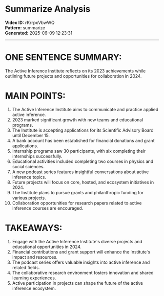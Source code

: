 # Summarize Analysis

**Video ID:** rKrrpoVbwWQ  
**Pattern:** summarize  
**Generated:** 2025-06-09 12:23:31  

---

# ONE SENTENCE SUMMARY:
The Active Inference Institute reflects on its 2023 achievements while outlining future projects and opportunities for collaboration in 2024.

# MAIN POINTS:
1. The Active Inference Institute aims to communicate and practice applied active inference.
2. 2023 marked significant growth with new teams and educational programs.
3. The Institute is accepting applications for its Scientific Advisory Board until December 15.
4. A bank account has been established for financial donations and grant applications.
5. Internship programs saw 30 participants, with six completing their internships successfully.
6. Educational activities included completing two courses in physics and social sciences.
7. A new podcast series features insightful conversations about active inference topics.
8. Future projects will focus on core, hosted, and ecosystem initiatives in 2024.
9. The Institute plans to pursue grants and philanthropic funding for various projects.
10. Collaboration opportunities for research papers related to active inference courses are encouraged.

# TAKEAWAYS:
1. Engage with the Active Inference Institute's diverse projects and educational opportunities in 2024.
2. Financial contributions and grant support will enhance the Institute's impact and resources.
3. The podcast series offers valuable insights into active inference and related fields.
4. The collaborative research environment fosters innovation and shared learning experiences.
5. Active participation in projects can shape the future of the active inference ecosystem.